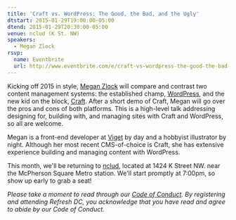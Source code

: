 ```yaml
---
title: 'Craft vs. WordPress: The Good, the Bad, and the Ugly'
dtstart: 2015-01-29T19:00:00-05:00
dtend: 2015-01-29T20:30:00-05:00
venue: nclud (K St. NW)
speakers:
  - Megan Zlock
rsvp:
  name: Eventbrite
  url: http://www.eventbrite.com/e/craft-vs-wordpress-the-good-the-bad-and-the-ugly-tickets-15420172150
---
```


Kicking off 2015 in style, [Megan Zlock](http://www.zlockart.com/) will compare and contrast two content management systems: the established champ, [WordPress](https://wordpress.org), and the new kid on the block, [Craft](http://buildwithcraft.com/). After a short demo of Craft, Megan will go over the pros and cons of both platforms. This is a high-level talk addressing designing for, building with, and managing sites with Craft and WordPress, so all are welcome.

Megan is a front-end developer at [Viget](http://viget.com/) by day and a hobbyist illustrator by night. Although her most recent CMS-of-choice is Craft, she has extensive experience building and managing content with WordPress.

This month, we'll be returning to [nclud](http://nclud.com/), located at 1424 K Street NW. near the McPherson Square Metro station. We'll start promptly at 7:00pm, so show up early to grab a seat!

_Please take a moment to read through our [Code of Conduct](http://refresh-dc.org/conduct). By registering and attending Refresh DC, you acknowledge that you have read and agree to abide by our Code of Conduct._